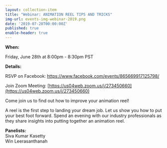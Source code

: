 ```yaml
---
layout: collection-item
title: "Webinar: ANIMATION REEL TIPS AND TRICKS"
img-url: events-img-webinar-2019.png
date: '2019-07-28T00:00:00Z'
published: true
enable-header: true
---
```

**When:**

Friday, June 28th at 8:00pm - 8:30pm PST

**Details:**

RSVP on Facebook: https://www.facebook.com/events/865669917125798/ 

Join Zoom Meeting: [https://us04web.zoom.us/j/273450660](https://us04web.zoom.us/j/273450660)

Come join us to find out how to improve your animation reel!

A reel is the first step to landing your dream job. Let us show you how to put your best foot forward. Spend an evening with our industry professionals as they share insights into putting together an animation reel.

**Panelists:**  
Siva Kumar Kasetty  
Win Leerasanthanah